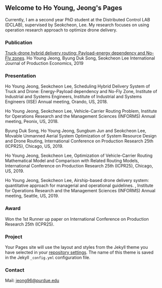 ## Welcome to Ho Young, Jeong's Pages

Currently, I am a second year PhD student at the Distributed Control LAB (DCLAB), supervised by Seokcheon, Lee. My research focuses on using operation research approach to optimize drone delivery.

### Publication
[Truck-drone hybrid delivery routing: Payload-energy dependency and No-Fly zones](https://www.sciencedirect.com/science/article/pii/S0925527319300106).
Ho Young Jeong, Byung Duk Song, Seokcheon Lee
International Journal of Production Economics, 2019

### Presentation
Ho Young Jeong, Seokcheon Lee, Scheduling Hybrid Delivery System of Truck and Drone: Energy-Payload dependency and No-Fly Zone, Institute of Industrial and Systems Engineers, Institute of Industrial and Systems Engineers (IISE) Annual meeting, Orando, US, 2018.

Ho Young Jeong, Seokcheon Lee, Vehicle-Carrier Routing Problem, Institute for Operations Research and the Management Sciences (INFORMS) Annual meeting, Peonix, US, 2018.

Byung Duk Song, Ho Young Jeong, Sungbum Jun and Seokcheon Lee, Movable Unmanned Aerial System Optimization of System Resource Design and Drone Routing, International Conference on Production Research 25th (ICPR25), Chicago, US, 2019.

Ho Young Jeong, Seokcheon Lee, Optimization of Vehicle-Carrier Routing Mathematical Model
and Comparison with Related Routing Models, International Conference on Production Research 25th (ICPR25), Chicago, US, 2019.

Ho Young Jeong, Seokcheon Lee, Airship-based drone delivery system: quantitative approach for managerial and operational guidelines.
, Institute for Operations Research and the Management Sciences (INFORMS) Annual meeting, Seattle, US, 2019.

### Award
Won the 1st Runner up paper on International Conference on Production Research 25th (ICPR25).


### Project

Your Pages site will use the layout and styles from the Jekyll theme you have selected in your [repository settings](https://github.com/ghy27/hoyoung.github.io/settings). The name of this theme is saved in the Jekyll `_config.yml` configuration file.

### Contact
Mail: jeong96@purdue.edu
